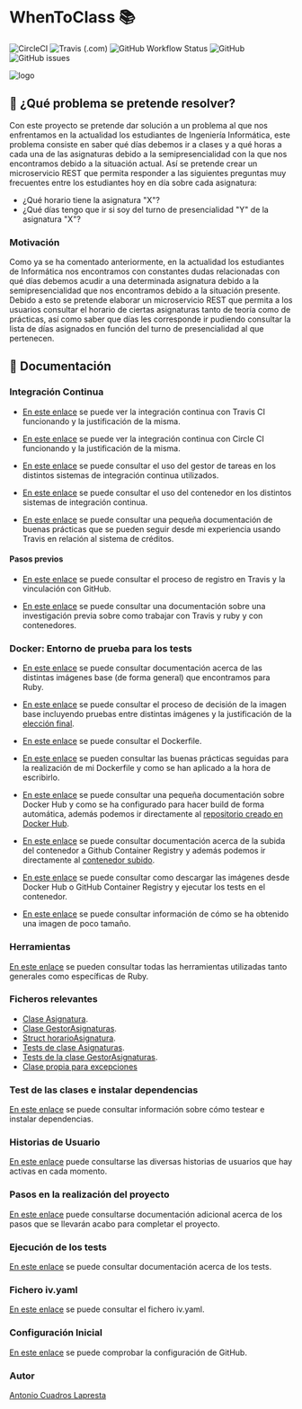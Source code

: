 # WhenToClass :books:
![CircleCI](https://img.shields.io/circleci/build/github/antoniocuadros/WhenToClass?label=Build%20CircleCI) ![Travis (.com)](https://img.shields.io/travis/com/antoniocuadros/WhenToClass?label=Build%20Travis) ![GitHub Workflow Status](https://img.shields.io/github/workflow/status/antoniocuadros/WhenToClass/Docker%20Build%20Push?label=GitHub%20Action%20%28push%20container%29) ![GitHub](https://img.shields.io/github/license/antoniocuadros/WhenToClass) ![GitHub issues](https://img.shields.io/github/issues/antoniocuadros/WhenToClass)

![logo](https://github.com/antoniocuadros/WhenToClass/blob/master/docs/logo.jpg)


## :notebook: ¿Qué problema se pretende resolver?
Con este proyecto se pretende dar solución a un problema al que nos enfrentamos en la actualidad los estudiantes de Ingeniería Informática, este problema consiste en saber qué días debemos ir a clases y a qué horas a cada una de las asignaturas debido a la semipresencialidad con la que nos encontramos debido a la situación actual.
Así se pretende crear un microservicio REST que permita responder a las siguientes preguntas muy frecuentes entre los estudiantes hoy en día sobre cada asignatura:
- ¿Qué horario tiene la asignatura "X"?
- ¿Qué días tengo que ir si soy del turno de presencialidad "Y" de la asignatura "X"?

### Motivación
Como ya se ha comentado anteriormente, en la actualidad los estudiantes de Informática nos encontramos con constantes dudas relacionadas con qué días debemos acudir a una determinada asignatura debido a la semipresencialidad que nos encontramos debido a la situación presente. Debido a esto se pretende elaborar un microservicio REST que permita a los usuarios consultar el horario de ciertas asignaturas tanto de teoría como de prácticas, así como saber que días les corresponde ir pudiendo consultar la lista de días asignados en función del turno de presencialidad al que pertenecen.


## :hammer: Documentación
### Integración Continua

- [En este enlace](https://github.com/antoniocuadros/WhenToClass/blob/master/docs/IntegracionContinua/ficherotravis.md) se puede ver la integración continua con Travis CI funcionando y la justificación de la misma.

- [En este enlace](https://github.com/antoniocuadros/WhenToClass/blob/master/docs/IntegracionContinua/ficherocicleci.md) se puede ver la integración continua con Circle CI funcionando y la justificación de la misma.

- [En este enlace](https://github.com/antoniocuadros/WhenToClass/blob/master/docs/IntegracionContinua/usogestordetareas.md) se puede consultar el uso del gestor de tareas en los distintos sistemas de integración continua utilizados.

- [En este enlace](https://github.com/antoniocuadros/WhenToClass/blob/master/docs/IntegracionContinua/contenedor.md) se puede consultar el uso del contenedor en los distintos sistemas de integración continua.

- [En este enlace](https://github.com/antoniocuadros/WhenToClass/blob/master/docs/IntegracionContinua/buenaspracticas.md) se puede consultar una pequeña documentación de buenas prácticas que se pueden seguir desde mi experiencia usando Travis en relación al sistema de créditos.
  
#### Pasos previos

- [En este enlace](https://github.com/antoniocuadros/WhenToClass/blob/master/docs/IntegracionContinua/register.md) se puede consultar el proceso de registro en Travis y la vinculación con GitHub.

- [En este enlace](https://github.com/antoniocuadros/WhenToClass/blob/master/docs/IntegracionContinua/investigacionPrevia.md) se puede consultar una documentación sobre una investigación previa sobre como trabajar con Travis y ruby y con contenedores.


### Docker: Entorno de prueba para los tests
- [En este enlace](https://github.com/antoniocuadros/WhenToClass/blob/master/docs/Docker/Imagenes_base.md) se puede consultar documentación acerca de las distintas imágenes base (de forma general) que encontramos para Ruby.

- [En este enlace](https://github.com/antoniocuadros/WhenToClass/blob/master/docs/Docker/pruebasIm%C3%A1genes.md) se puede consultar el proceso de decisión de la imagen base incluyendo pruebas entre distintas imágenes y la justificación de la [elección final](https://github.com/antoniocuadros/WhenToClass/blob/master/docs/Docker/pruebasIm%C3%A1genes.md#id3).
  
- [En este enlace](https://github.com/antoniocuadros/WhenToClass/blob/master/Dockerfile) se puede consultar el Dockerfile.
  
- [En este enlace](https://github.com/antoniocuadros/WhenToClass/blob/master/docs/Docker/buenas_practicas.md) se pueden consultar las buenas prácticas seguidas para la realización de mi Dockerfile y como se han aplicado a la hora de escribirlo.

- [En este enlace](https://github.com/antoniocuadros/WhenToClass/blob/master/docs/Docker/dockerhub.md) se puede consultar una pequeña documentación sobre Docker Hub y como se ha configurado para hacer build de forma automática, además podemos ir directamente al [repositorio creado en Docker Hub](https://hub.docker.com/r/antoniocuadros/whentoclass).

- [En este enlace](https://github.com/antoniocuadros/WhenToClass/blob/master/docs/Docker/githubpackageregistry.md) se puede consultar documentación acerca de la subida del contenedor a Github Container Registry y además podemos ir directamente al [contenedor subido](https://github.com/users/antoniocuadros/packages/container/package/whentoclasstests).
  
- [En este enlace](https://github.com/antoniocuadros/WhenToClass/blob/master/docs/Docker/exectestsdocker.md) se puede consultar como descargar las imágenes desde Docker Hub o GitHub Container Registry y ejecutar los tests en el contenedor.

- [En este enlace](https://github.com/antoniocuadros/WhenToClass/blob/master/docs/Docker/imagenreducida.md) se puede consultar información de cómo se ha obtenido una imagen de poco tamaño.
  
### Herramientas
[En este enlace](https://github.com/antoniocuadros/WhenToClass/blob/master/docs/Herramientas/herramientas.md) se pueden consultar todas las herramientas utilizadas tanto generales como específicas de Ruby.

### Ficheros relevantes
- [Clase Asignatura](https://github.com/antoniocuadros/WhenToClass/blob/master/lib/asignatura.rb).
- [Clase GestorAsignaturas](https://github.com/antoniocuadros/WhenToClass/blob/master/lib/gestorasignaturas.rb).
- [Struct horarioAsignatura](https://github.com/antoniocuadros/WhenToClass/blob/master/lib/horarioasignatura.rb).
- [Tests de clase Asignaturas](https://github.com/antoniocuadros/WhenToClass/blob/master/t/TestAsignaturas.rb).
- [Tests de la clase GestorAsignaturas](https://github.com/antoniocuadros/WhenToClass/blob/master/t/TestGestorAsignaturas.rb).
- [Clase propia para excepciones](https://github.com/antoniocuadros/WhenToClass/blob/master/lib/asignaturaerror.rb)

### Test de las clases e instalar dependencias
[En este enlace](https://github.com/antoniocuadros/WhenToClass/blob/master/docs/Clases/test.md) se puede consultar información sobre cómo testear e instalar dependencias.
### Historias de Usuario
[En este enlace](https://github.com/antoniocuadros/WhenToClass/blob/master/docs/HistoriasUsuario/HistoriasUsuario.md) puede consultarse las diversas historias de usuarios que hay activas en cada momento.

### Pasos en la realización del proyecto
[En este enlace](https://github.com/antoniocuadros/WhenToClass/blob/master/docs/PasosProyecto/Pasos.md) puede consultarse documentación adicional acerca de los pasos que se llevarán acabo para completar el proyecto.

### Ejecución de los tests
[En este enlace](https://github.com/antoniocuadros/WhenToClass/blob/master/docs/tests/tests.md) se puede consultar documentación acerca de los tests.

### Fichero iv.yaml
[En este enlace](https://github.com/antoniocuadros/WhenToClass/blob/master/iv.yaml) se puede consultar el fichero iv.yaml.

### Configuración Inicial
[En este enlace](https://github.com/antoniocuadros/ejercicios-apuntes-IV/blob/master/Configuraci%C3%B3n%20gitHub/ConfiguracionGit.md) se puede comprobar la configuración de GitHub.

### Autor
[Antonio Cuadros Lapresta](https://github.com/antoniocuadros)
